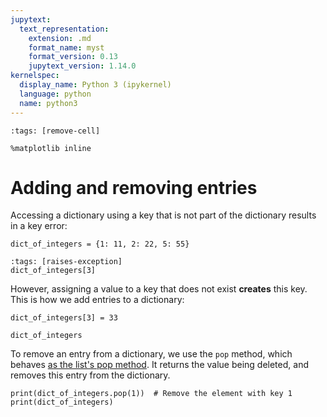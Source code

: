 ```yaml
---
jupytext:
  text_representation:
    extension: .md
    format_name: myst
    format_version: 0.13
    jupytext_version: 1.14.0
kernelspec:
  display_name: Python 3 (ipykernel)
  language: python
  name: python3
---
```


```{code-cell} ipython3
:tags: [remove-cell]

%matplotlib inline
```

# Adding and removing entries

Accessing a dictionary using a key that is not part of the dictionary results in a key error:

```{code-cell} ipython3
dict_of_integers = {1: 11, 2: 22, 5: 55}
```

```{code-cell} ipython3
:tags: [raises-exception]
dict_of_integers[3]
```

However, assigning a value to a key that does not exist **creates** this key. This is how we add entries to a dictionary:

```{code-cell} ipython3
dict_of_integers[3] = 33

dict_of_integers
```

To remove an entry from a dictionary, we use the `pop` method, which behaves [as the list's pop method](python_lists_modify.md). It returns the value being deleted, and removes this entry from the dictionary.

```{code-cell} ipython3
print(dict_of_integers.pop(1))  # Remove the element with key 1
print(dict_of_integers)
```
